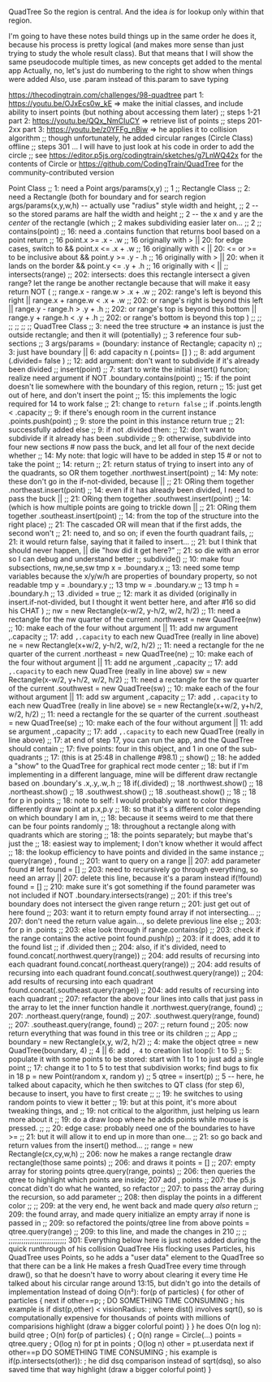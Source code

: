 QuadTree
So the region is central.
And the idea _is_ for lookup only within that region.

I'm going to have these notes build things up in the same order he does it,
because his process is pretty logical (and makes more sense than just
trying to study the whole result class).  But that means that I will show the
same pseudocode multiple times, as new concepts get added to the mental app
Actually, no, let's just do numbering to the right to show when things were added
Also, use .param instead of this.param to save typing

https://thecodingtrain.com/challenges/98-quadtree
    part 1: https://youtu.be/OJxEcs0w_kE => make the initial classes, and include
        ability to insert points (but nothing about accessing them later)           ;; steps 1-21
    part 2: https://youtu.be/QQx_NmCIuCY => retrieve list of points                 ;; steps 201-2xx
    part 3: https://youtu.be/z0YFFg_nBjw => he applies it to collision algorithm    ;;
        though unfortunately, he added circular ranges (Circle Class) offline       ;; steps 301
        ... I will have to just look at his code in order to add the circle         ;;
        see https://editor.p5js.org/codingtrain/sketches/g7LnWQ42x for
            the contents of Circle
        or https://github.com/CodingTrain/QuadTree for the community-contributed version

Point Class                                                                         ;;  1: need a Point
    args/params(x,y)                                                                ;;  1
                                                                                    ;;
Rectangle Class                                                                     ;;  2: need a Rectangle (both for boundary and for search region
    args/params(x,y,w,h) -- actually use "radius" style width and height,           ;;  2
              -- so the stored params are half the width and height                 ;;  2
              -- the x and y are the _center_ of the rectangle (which               ;;  2
                 makes subdividing easier later on...                               ;;  2
                                                                                    ;;
    contains(point)                                                                 ;;  16: need a .contains function that returns bool based on a point
        return                                                                      ;;  16
            point.x >= .x - .w                                                      ;;  16 originally with >    || 20: for edge cases, switch to
            && point.x <= .x + .w                                                   ;;  16 originally with <    || 20: <= or >= to be inclusive about
            && point.y >= .y - .h                                                   ;;  16 originally with >    || 20: when it lands on the border
            && point.y <= .y + .h                                                   ;;  16 originally with <    ||
                                                                                    ;;
    intersects(range)                                                               ;;  202: intersects: does this rectangle intersect a given range? let the range be another rectangle because that will make it easy
        return NOT (                                                                ;;
            range.x - range.w > .x + .w                                             ;;  202: range's left is beyond this right
            || range.x + range.w < .x + .w                                          ;;  202: or range's right is beyond this left
            || range.y - range.h > .y + .h                                          ;;  202: or range's top is beyond this bottom
            || range.y + range.h < .y + .h                                          ;;  202: or range's bottom is beyond this top
        )                                                                           ;;
                                                                                    ;;
                                                                                    ;;
                                                                                    ;;
                                                                                    ;;
                                                                                    ;;
QuadTree Class                                                                      ;;  3: need the tree structure
    => an instance is just the outside rectangle; and then it will (potentially)    ;;  3
    reference four sub-sections                                                     ;;  3
    args/params = (boundary: instance of Rectangle; capacity n)                     ;;  3: just have boundary || 6: add capacity n
        (.points= [] )                                                              ;;  8: add argument
        (.divided= false )                                                          ;;  12: add argument: don't want to subdivide if it's already been divided
                                                                                    ;;
    insert(point)                                                                   ;;  7: start to write the initial insert() function; realize need argument
        if NOT .boundary.contains(point)                                            ;;  15: if the point doesn't lie somewhere with the boundary of this region,
            return                                                                  ;;  15: just get out of here, and don't insert the point
                                                                                    ;;  15: this implements the logic required for 14 to work
                    false                                                           ;;  21: change to `return false`
                                                                                    ;;
        if .points.length < .capacity                                               ;;  9: if there's enough room in the current instance
            .points.push(point)                                                     ;;  9: store the point in this instance
            return true                                                             ;;  21: successfully added
        else                                                                        ;;  9:
            if not .divided then:                                                   ;;  12: don't want to subdivide if it already has been
                .subdivide                                                          ;;  9: otherwise, subdivide into four new sections
            # now pass the buck, and let all four of the next decide whether        ;;  14: My note: that logic will have to be added in step 15
            # or not to take the point                                              ;;  14:
            return                                                                  ;;  21: return status of trying to insert into any of the quadrants, so OR them together
            .northwest.insert(point)                                                ;;  14: My note: these don't go in the if-not-divided, because
            ||                                                                      ;;  21: ORing them together
            .northeast.insert(point)                                                ;;  14: even if it has already been divided, I need to pass the buck
            ||                                                                      ;;  21: ORing them together
            .southwest.insert(point)                                                ;;  14: (which is how multiple points are going to trickle down
            ||                                                                      ;;  21: ORing them together
            .southeast.insert(point)                                                ;;  14: from the top of the structure into the right place)
                                                                                    ;;  21: The cascaded OR will mean that if the first adds, the second won't
                                                                                    ;;  21:   need to, and so on; if even the fourth quadrant fails,
                                                                                    ;;  21:   it would return false, saying that it failed to insert...
                                                                                    ;;  21:   but I think that should never happen,
            || die "how did it get here?"                                           ;;  21:   so die with an error so I can debug and understand better
                                                                                    ;;
    subdivide()                                                                     ;;  10: make four subsections, nw,ne,se,sw
        tmp x = .boundary.x                                                         ;;  13: need some temp variables because the x/y/w/h are properties of boundary property, so not readable
        tmp y = .boundary.y                                                         ;;  13
        tmp w = .boundary.w                                                         ;;  13
        tmp h = .boundary.h                                                         ;;  13
        .divided = true                                                             ;;  12: mark it as divided (originally in insert.if-not-divided, but I thought it went better here, and after #16 so did his CHAT )
                                                                                    ;;
        nw = new Rectangle(x-w/2, y-h/2, w/2, h/2)                                  ;;  11: need a rectangle for the nw quarter of the current
        .northwest = new QuadTree(nw)                                               ;;  10: make each of the four without argument || 11: add nw argument
                    ,.capacity                                                      ;;  17: add `,.capacity` to each new QuadTree (really in line above)
        ne = new Rectangle(x+w/2, y-h/2, w/2, h/2)                                  ;;  11: need a rectangle for the ne quarter of the current
        .northeast = new QuadTree(ne)                                               ;;  10: make each of the four without argument || 11: add ne argument
                    ,.capacity                                                      ;;  17: add `,.capacity` to each new QuadTree (really in line above)
        sw = new Rectangle(x-w/2, y+h/2, w/2, h/2)                                  ;;  11: need a rectangle for the sw quarter of the current
        .southwest = new QuadTree(sw)                                               ;;  10: make each of the four without argument || 11: add sw argument
                    ,.capacity                                                      ;;  17: add `,.capacity` to each new QuadTree (really in line above)
        se = new Rectangle(x+w/2, y+h/2, w/2, h/2)                                  ;;  11: need a rectangle for the se quarter of the current
        .southeast = new QuadTree(se)                                               ;;  10: make each of the four without argument || 11: add se argument
                    ,.capacity                                                      ;;  17: add `,.capacity` to each new QuadTree (really in line above)
                                                                                    ;;  17: at end of step 17, you can run the app, and the QuadTree should contain
                                                                                    ;;  17: five points: four in this object, and 1 in one of the sub-quadrants
                                                                                    ;;  17: (this is at 25:48 in challenge #98.1)
                                                                                    ;;
    show()                                                                          ;;  18: he added a "show" to the QuadTree for graphical
        rect mode center                                                            ;;  18: but if I'm implementing in a different language, mine will be different
        draw rectangle based on .boundary's .x,.y,.w,.h                             ;;  18
        if(.divided)                                                                ;;  18
            .northwest.show()                                                       ;;  18
            .northeast.show()                                                       ;;  18
            .southwest.show()                                                       ;;  18
            .southeast.show()                                                       ;;  18
                                                                                    ;;  18
        for p in points                                                             ;;  18: note to self: I would probably want to color things differently
            draw point at p.x,p.y                                                   ;;  18: so that it's a different color depending on which boundary I am in,
                                                                                    ;;  18: because it seems weird to me that there can be four points randomly
                                                                                    ;;  18: throughout a rectangle along with quadrants which are storing
                                                                                    ;;  18: the points separately; but maybe that's just the
                                                                                    ;;  18: easiest way to implement; I don't know whether it would affect
                                                                                    ;;  18: the lookup efficiency to have points and divided in the same instance
                                                                                    ;;
    query(range)    , found                                                         ;;  201: want to query on a range || 207: add parameter found
        # let found = []                                                            ;;  203: need to recursively go through everything, so need an array || 207: delete this line, because it's a param instead
        if(!found) found = []                                                       ;;  210: make sure it's got something if the found parameter was not included
        if NOT .boundary.intersects(range)                                          ;;  201: if this tree's boundary does not intersect the given range
            return                                                                  ;;  201: just get out of here
                found                                                               ;;  203: want it to return empty found array if not intersecting...
                                                                                    ;;  207: don't need the return value again..., so delete previous line
        else                                                                        ;;  203:
            for p in .points                                                        ;;  203: else look through
                if range.contains(p)                                                ;;  203: check if the range contains the active point
                    found.push(p)                                                   ;;  203: if it does, add it to the found list
                                                                                    ;;
            if .divided then                                                        ;;  204: also, if it's divided, need to
                found.concat(.northwest.query(range))                               ;;  204:    add results of recursing into each quadrant
                found.concat(.northeast.query(range))                               ;;  204:    add results of recursing into each quadrant
                found.concat(.southwest.query(range))                               ;;  204:    add results of recursing into each quadrant
                found.concat(.southeast.query(range))                               ;;  204:    add results of recursing into each quadrant
                                                                                    ;;  207: refactor the above four lines into calls that just pass in the array to let the inner function handle it
                .northwest.query(range, found)                                      ;;  207:
                .northeast.query(range, found)                                      ;;  207:
                .southwest.query(range, found)                                      ;;  207:
                .southeast.query(range, found)                                      ;;  207:
                                                                                    ;;
            return found                                                            ;;  205: now return everything that was found in this tree or its children
                                                                                    ;;
                                                                                    ;;
App                                                                                 ;;
    boundary = new Rectangle(x,y, w/2, h/2)                                         ;;  4: make the object
    qtree = new QuadTree(boundary, 4)                                               ;;  4 || 6: add `, 4` to creation list
    loop(i: 1 to 5)                                                                 ;;  5: populate it with some points to be stored: start with 1 to 1 to just add a single point
                                                                                    ;;  17: change it to 1 to 5 to test that subdivision works; find bugs to fix in 18
        p = new Point(random x, random y)                                           ;;  5
        qtree = insert(p)                                                           ;;  5 -- here, he talked about capacity, which he then switches to QT class (for step 6), because to insert, you have to first create
                                                                                    ;;
                                                                                    ;;  19: he switches to using random points to view it better
                                                                                    ;;  19: but at this point, it's more about tweaking things, and
                                                                                    ;;  19: not critical to the algorithm, just helping us learn more about it
                                                                                    ;;  19: do a draw loop where he adds points while mouse is pressed.
                                                                                    ;;
                                                                                    ;;  20: edge case: probably need one of the boundaries to have >=
                                                                                    ;;  21: but it will allow it to end up in more than one...
                                                                                    ;;  21: so go back and return values from the insert() method...
                                                                                    ;;
    range = new Rectangle(cx,cy,w,h)                                                ;;  206: now he makes a range rectangle
    draw rectangle(those same points)                                               ;;  206: and draws it
    points = []                                                                     ;;  207: empty array for storing points
    qtree.query(range, points)                                                      ;;  206: then queries the qtree to highlight which points are inside; 207 add , points
                                                                                    ;;  207: the p5.js concat didn't do what he wanted, so refactor
                                                                                    ;;  207: to pass the array during the recursion, so add parameter
                                                                                    ;;  208: then display the points in a different color
                                                                                    ;;
                                                                                    ;;  209: at the very end, he went back and made query _also_ return
                                                                                    ;;  209: the found array, and made query initialize an empty array if none is passed in
                                                                                    ;;  209: so refactored the points/qtree line from above
    points = qtree.query(range)                                                     ;;  209: to this line, and made the changes in 210
                                                                                    ;;
                                                                                    ;;
;;;;;;;;;;;;;;;;;;;;;;;;;;;
301: Everything below here is just notes added during the quick runthrough of his collision QuadTree
His flocking uses Particles, his QuadTree uses Points, so he adds a "user data" element to the QuadTree
    so that there can be a link
He makes a fresh QuadTree every time through draw(), so that he doesn't have to worry about clearing it every time
He talked about his circular range around 13:15, but didn't go into the details of implementation
Instead of doing O(n²):
    for(p of particles) {
        for other of particles {
            next if other==p;
            ; DO SOMETHING TIME CONSUMING ; his example is
            if dist(p,other) < visionRadius:                ; where dist() involves sqrt(), so is computationally expensive for thousands of points with millions of comparisions
                highlight (draw a bigger colorful point)
        }
    }
he does O(n log n):
    build qtree                         ; O(n)
    for(p of particles) {               ; O(n)
        range = Circle(...)
        points = qtree.query            ; O(log n)
        for pt in points                ; O(log n)
            other = pt.userdata
            next if other==p
            DO SOMETHING TIME CONSUMING ; his example is
            if(p.intersects(other)):                        ; he did dsq comparison instead of sqrt(dsq), so also saved time that way
                highlight (draw a bigger colorful point)
    }
